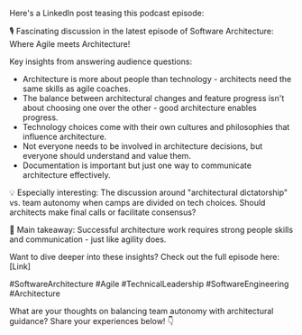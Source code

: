 Here's a LinkedIn post teasing this podcast episode:

🎙️ Fascinating discussion in the latest episode of Software Architecture: Where Agile meets Architecture! 

Key insights from answering audience questions:
- Architecture is more about people than technology - architects need the same skills as agile coaches.
- The balance between architectural changes and feature progress isn't about choosing one over the other - good architecture enables progress.
- Technology choices come with their own cultures and philosophies that influence architecture.
- Not everyone needs to be involved in architecture decisions, but everyone should understand and value them.
- Documentation is important but just one way to communicate architecture effectively.

💡 Especially interesting: The discussion around "architectural dictatorship" vs. team autonomy when camps are divided on tech choices. Should architects make final calls or facilitate consensus?

🔑 Main takeaway: Successful architecture work requires strong people skills and communication - just like agility does.

Want to dive deeper into these insights? Check out the full episode here: [Link]

#SoftwareArchitecture #Agile #TechnicalLeadership #SoftwareEngineering #Architecture

What are your thoughts on balancing team autonomy with architectural guidance? Share your experiences below! 👇
